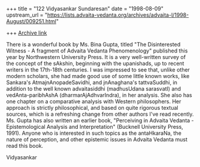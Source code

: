 +++
title = "122 Vidyasankar Sundaresan"
date = "1998-08-09"
upstream_url = "https://lists.advaita-vedanta.org/archives/advaita-l/1998-August/009251.html"

+++
[Archive link](https://lists.advaita-vedanta.org/archives/advaita-l/1998-August/009251.html)

There is a wonderful book by Ms. Bina Gupta, titled "The Disinterested
Witness - A fragment of Advaita Vedanta Phenomenology" published this year
by Northwestern University Press. It is a very well-written survey of the
concept of the sAkshin, beginning with the upanishads, up to recent
writers in the 17th-18th centuries. I was impressed to see that, unlike
other modern scholars, she had made good use of some little known works,
like Sankara's AtmajnAnopadeSavidhi, and jnAnaghana's tattvaSuddhi, in
addition to the well known advaitasiddhi (madhusUdana sarasvatI) and
vedAnta-paribhAshA (dharmarAjAdhvarIndra), in her analysis. She also has
one chapter on a comparative analysis with Western philosophers. Her
approach is strictly philosophical, and based on quite rigorous textual
sources, which is a refreshing change from other authors I've read
recently. Ms. Gupta has also written an earlier book, "Perceiving in
Advaita Vedanta - Epistemological Analysis and Interpretation" (Bucknell
University Press, 1991). Anyone who is interested in such topics as the
antaHkaraNa, the nature of perception, and other epistemic issues in
Advaita Vedanta must read this book.

Vidyasankar

